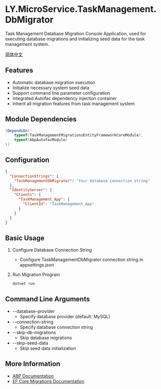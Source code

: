 # LY.MicroService.TaskManagement.DbMigrator

Task Management Database Migration Console Application, used for executing database migrations and initializing seed data for the task management system.

[简体中文](./README.md)

## Features

* Automatic database migration execution
* Initialize necessary system seed data
* Support command line parameter configuration
* Integrated Autofac dependency injection container
* Inherit all migration features from task management system

## Module Dependencies

```csharp
[DependsOn(
    typeof(TaskManagementMigrationsEntityFrameworkCoreModule),
    typeof(AbpAutofacModule)
)]
```

## Configuration

```json
{
  "ConnectionStrings": {
    "TaskManagementDbMigrator": "Your database connection string"
  },
  "IdentityServer": {
    "Clients": {
      "TaskManagement_App": {
        "ClientId": "TaskManagement_App"
      }
    }
  }
}
```

## Basic Usage

1. Configure Database Connection String
   * Configure TaskManagementDbMigrator connection string in appsettings.json

2. Run Migration Program
   ```bash
   dotnet run
   ```

## Command Line Arguments

* --database-provider
  * Specify database provider (default: MySQL)
* --connection-string
  * Specify database connection string
* --skip-db-migrations
  * Skip database migrations
* --skip-seed-data
  * Skip seed data initialization

## More Information

* [ABP Documentation](https://docs.abp.io)
* [EF Core Migrations Documentation](https://docs.microsoft.com/en-us/ef/core/managing-schemas/migrations/)

